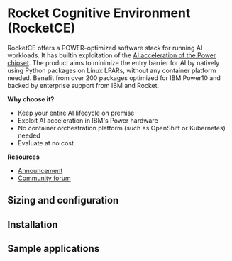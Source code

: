 # Rocket Cognitive Environment (RocketCE)

RocketCE offers a POWER-optimized software stack for running AI workloads.
It has builtin exploitation of the [AI acceleration of the Power chipset](./RocketCE/mma.md).
The product aims to minimize the entry barrier for AI by natively using Python
packages on Linux LPARs, without any container platform needed.
Benefit from over 200 packages optimized for IBM Power10 and backed by enterprise
support from IBM and Rocket.

**Why choose it?**

- Keep your entire AI lifecycle on premise
- Exploit AI acceleration in IBM's Power hardware
- No container orchestration platform (such as OpenShift or Kubernetes) needed
- Evaluate at no cost

**Resources**

- [Announcement](https://www.ibm.com/docs/en/announcements/rocketce-aiml-power-support?region=US)
- [Community forum](https://community.rocketsoftware.com/forums/power?CommunityKey=c7ece6e8-5a29-4a17-a2bc-68b65f89d29f)

## Sizing and configuration

## Installation

## Sample applications

